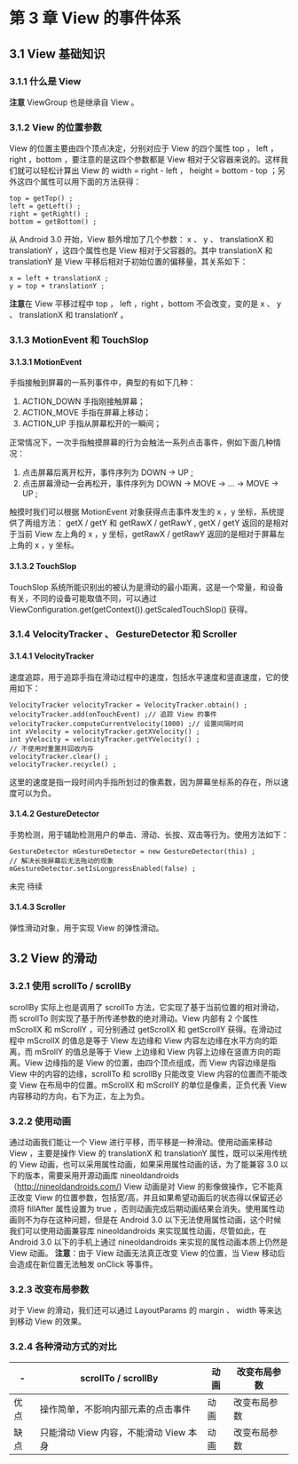 # 第 3 章 View 的事件体系 #
## 3.1 View 基础知识 ##
### 3.1.1 什么是 View ###
**注意** ViewGroup 也是继承自 View 。
### 3.1.2 View 的位置参数 ###
View 的位置主要由四个顶点决定，分别对应于 View 的四个属性 top ， left ，right ，bottom ，要注意的是这四个参数都是 View 相对于父容器来说的。这样我们就可以轻松计算出 View 的 width = right - left ， height = bottom - top ；另外这四个属性可以用下面的方法获得：

	top = getTop() ;
	left = getLeft() ;
	right = getRight() ;
	bottom = getBottom() ;
从 Android 3.0 开始，View 额外增加了几个参数： x 、 y 、 translationX 和 translationY ，这四个属性也是 View 相对于父容器的。其中 translationX 和 translationY 是 View 平移后相对于初始位置的偏移量，其关系如下：

	x = left + translationX ;
	y = top + translationY ;
**注意**在 View 平移过程中 top ， left ，right ，bottom 不会改变，变的是 x 、 y 、 translationX 和 translationY 。
### 3.1.3 MotionEvent 和 TouchSlop ###
#### 3.1.3.1 MotionEvent ####
手指接触到屏幕的一系列事件中，典型的有如下几种：

1. ACTION_DOWN 手指刚接触屏幕；
2. ACTION_MOVE 手指在屏幕上移动；
3. ACTION_UP 手指从屏幕松开的一瞬间；

正常情况下，一次手指触摸屏幕的行为会触法一系列点击事件，例如下面几种情况：

1. 点击屏幕后离开松开，事件序列为 DOWN -> UP ;
2. 点击屏幕滑动一会再松开，事件序列为 DOWN -> MOVE -> ... -> MOVE -> UP ;

触摸时我们可以根据 MotionEvent 对象获得点击事件发生的 x ，y 坐标，系统提供了两组方法： getX / getY 和 getRawX / getRawY , getX / getY 返回的是相对于当前 View 左上角的 x ，y 坐标，getRawX / getRawY 返回的是相对于屏幕左上角的 x ，y 坐标。
#### 3.1.3.2 TouchSlop ####
TouchSlop 系统所能识别出的被认为是滑动的最小距离，这是一个常量，和设备有关，不同的设备可能取值不同，可以通过 ViewConfiguration.get(getContext()).getScaledTouchSlop() 获得。
### 3.1.4 VelocityTracker 、 GestureDetector 和 Scroller ###
#### 3.1.4.1 VelocityTracker ####
速度追踪，用于追踪手指在滑动过程中的速度，包括水平速度和竖直速度，它的使用如下：

	VelocityTracker velocityTracker = VelocityTracker.obtain() ;
	velocityTracker.add(onTouchEvent) ;// 追踪 View 的事件
	velocityTracker.computeCurrentVelocity(1000) ;// 设置间隔时间
	int xVelocity = velocityTracker.getXVelocity() ;
	int yVelocity = velocityTracker.getYVelocity() ;
	// 不使用时重置并回收内存
	velocityTracker.clear() ;
	velocityTracker.recycle() ;

这里的速度是指一段时间内手指所划过的像素数，因为屏幕坐标系的存在，所以速度可以为负。
#### 3.1.4.2 GestureDetector ####
手势检测，用于辅助检测用户的单击、滑动、长按、双击等行为。使用方法如下：

	GestureDetector mGestureDetector = new GestureDetector(this) ;
	// 解决长按屏幕后无法拖动的现象
	mGestureDetector.setIsLongpressEnabled(false) ;

未完 待续
#### 3.1.4.3 Scroller ####
弹性滑动对象，用于实现 View 的弹性滑动。
## 3.2 View 的滑动 ##
### 3.2.1 使用 scrollTo / scrollBy ###
scrollBy 实际上也是调用了 scrollTo 方法，它实现了基于当前位置的相对滑动，而 scrollTo 则实现了基于所传递参数的绝对滑动。View 内部有 2 个属性 mScrollX 和 mScrollY ，可分别通过 getScrollX 和 getScrollY 获得。在滑动过程中 mScrollX 的值总是等于 View 左边缘和 View 内容左边缘在水平方向的距离，而 mSrollY 的值总是等于 View 上边缘和 View 内容上边缘在竖直方向的距离。View 边缘指的是 View 的位置，由四个顶点组成，而 View 内容边缘是指 View 中的内容的边缘，scrollTo 和 scrollBy 只能改变 View 内容的位置而不能改变 View 在布局中的位置。mScrollX 和 mScrollY 的单位是像素，正负代表 View 内容移动的方向，右下为正，左上为负。
### 3.2.2 使用动画 ###
通过动画我们能让一个 View 进行平移，而平移是一种滑动。使用动画来移动 View ，主要是操作 View 的 translationX 和 translationY 属性，既可以采用传统的 View 动画，也可以采用属性动画，如果采用属性动画的话，为了能兼容 3.0 以下的版本，需要采用开源动画库 nineoldandroids （http://nineoldandroids.com/)
View 动画是对 View 的影像做操作，它不能真正改变 View 的位置参数，包括宽/高，并且如果希望动画后的状态得以保留还必须将 fillAfter 属性设置为 true ，否则动画完成后期动画结果会消失。使用属性动画则不为存在这种问题，但是在 Android 3.0 以下无法使用属性动画，这个时候我们可以使用动画兼容库 nineoldandroids 来实现属性动画，尽管如此，在 Android 3.0 以下的手机上通过 nineoldandroids 来实现的属性动画本质上仍然是 View 动画。
**注意**：由于 View 动画无法真正改变 View 的位置，当 View 移动后会造成在新位置无法触发 onClick 等事件。
### 3.2.3 改变布局参数 ###
对于 View 的滑动，我们还可以通过 LayoutParams 的 margin 、 width 等来达到移动 View 的效果。
### 3.2.4 各种滑动方式的对比 ###

| - | scrollTo / scrollBy | 动画 | 改变布局参数 |
|------|---------------------| ---- |------------|
| 优点 | 操作简单，不影响内部元素的点击事件 | 动画 | 改变布局参数 |
| 缺点 | 只能滑动 View 内容，不能滑动 View 本身 | 动画 | 改变布局参数 |
